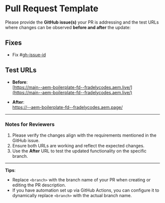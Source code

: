 # Pull Request Template

Please provide the **GitHub issue(s)** your PR is addressing and the test URLs
where changes can be observed **before and after** the update:

## Fixes

- Fix #[gh-issue-id](../issues/gh-issue-id)

## Test URLs

- **Before**:  
  [https://main--aem-boilerplate-fd--fradelycodes.aem.live/](https://main--aem-boilerplate-fd--fradelycodes.aem.live/)

- **After**:  
  [https://<branch>--aem-boilerplate-fd--fradelycodes.aem.page/](https://<branch>--aem-boilerplate-fd--fradelycodes.aem.page/)

---

### Notes for Reviewers

1. Please verify the changes align with the requirements mentioned in the GitHub
   issue.
2. Ensure both URLs are working and reflect the expected changes.
3. Use the **After** URL to test the updated functionality on the specific
   branch.

---

**Tips**:

- Replace `<branch>` with the branch name of your PR when creating or editing
  the PR description.
- If you have automation set up via GitHub Actions, you can configure it to
  dynamically replace `<branch>` with the actual branch name.

<!-- # Pull Request Template

Please always provide the [GitHub issue(s)](../issues) your PR is for, as well
as test URLs where your change can be observed (before and after):

Fix #[gh-issue-id](gh-issue-id)

Test URLs:

- **Before:**
  [https://main--aem-boilerplate-fd--fradelycodes.aem.live/](https://main--aem-boilerplate-fd--fradelycodes.aem.live/)
- **After**
  [https://<branch>--aem-boilerplate-fd--fradelycodes.aem.page/](https://<branch>--aem-boilerplate-fd--fradelycodes.aem.page/) -->
